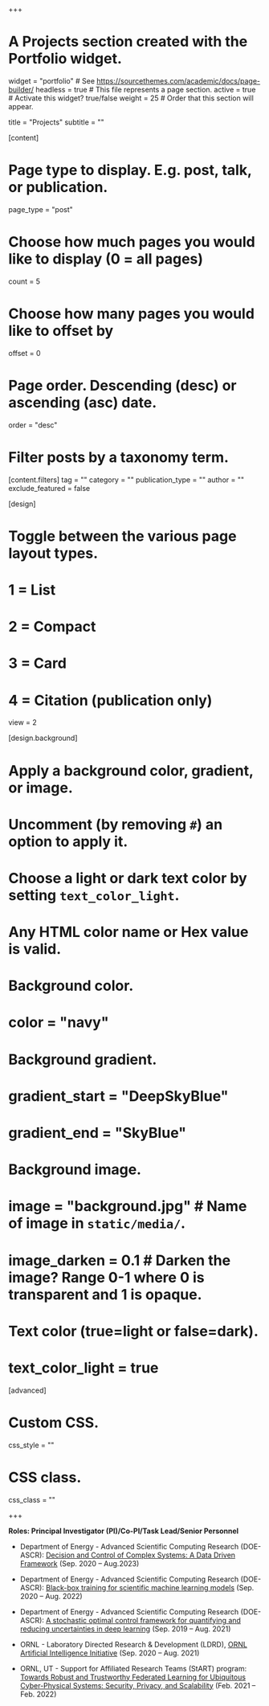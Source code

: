 +++
# A Projects section created with the Portfolio widget.
widget = "portfolio"  # See https://sourcethemes.com/academic/docs/page-builder/
headless = true  # This file represents a page section.
active = true  # Activate this widget? true/false
weight = 25  # Order that this section will appear.

title = "Projects"
subtitle = ""

[content]
  # Page type to display. E.g. post, talk, or publication.
  page_type = "post"

  # Choose how much pages you would like to display (0 = all pages)
  count = 5

  # Choose how many pages you would like to offset by
  offset = 0

  # Page order. Descending (desc) or ascending (asc) date.
  order = "desc"

  # Filter posts by a taxonomy term.
  [content.filters]
    tag = ""
    category = ""
    publication_type = ""
    author = ""
    exclude_featured = false

[design]
  # Toggle between the various page layout types.
  #   1 = List
  #   2 = Compact
  #   3 = Card
  #   4 = Citation (publication only)
  view = 2

[design.background]
  # Apply a background color, gradient, or image.
  #   Uncomment (by removing `#`) an option to apply it.
  #   Choose a light or dark text color by setting `text_color_light`.
  #   Any HTML color name or Hex value is valid.

  # Background color.
  # color = "navy"

  # Background gradient.
  # gradient_start = "DeepSkyBlue"
  # gradient_end = "SkyBlue"

  # Background image.
  # image = "background.jpg"  # Name of image in `static/media/`.
  # image_darken = 0.1  # Darken the image? Range 0-1 where 0 is transparent and 1 is opaque.

  # Text color (true=light or false=dark).
  # text_color_light = true  

[advanced]
 # Custom CSS.
 css_style = ""

 # CSS class.
 css_class = ""

+++

**Roles: Principal Investigator (PI)/Co-PI/Task Lead/Senior Personnel**

- Department of Energy - Advanced Scientific Computing Research (DOE-ASCR): [Decision and Control of Complex Systems: A Data Driven Framework](https://science.osti.gov/-/media/ascr/pdf/programdocuments/docs/2020/ArtificialIntelligenceandDecisionSupportforComplexSystemsAwards.pdf?la=en&hash=2889EB05AFFFB531C052BB6ECE0CB430A2A77FFB) (Sep. 2020 – Aug.2023)

- Department of Energy - Advanced Scientific Computing Research (DOE-ASCR): [Black-box training for scientific machine learning models](https://csmd.ornl.gov/project/black-box-training-scientific-machine-learning-models) (Sep. 2020 – Aug. 2022)

- Department of Energy - Advanced Scientific Computing Research (DOE-ASCR): [A stochastic optimal control framework for quantifying and reducing uncertainties in deep learning](https://csmd.ornl.gov/project/stochastic-optimal-control-framework-quantifying-and-reducing-uncertainties-deep-learning) (Sep. 2019 – Aug. 2021)

- ORNL - Laboratory Directed Research & Development (LDRD), [ORNL Artificial Intelligence Initiative](https://www.ornl.gov/ai-initiative) (Sep. 2020 – Aug. 2021)

- ORNL, UT - Support for Affiliated Research Teams (StART) program: [Towards Robust and Trustworthy Federated Learning for Ubiquitous Cyber-Physical Systems: Security, Privacy, and Scalability](https://scialli.utk.edu/apply-for-support-for-affiliated-research-teams-start/) (Feb. 2021 – Feb. 2022)

<!-- **Overall Objective** is to develop foundational methods for efficient and robust learning, design and decision-making in complex science and engineering problems. -->


<!-- [content]
  # Page type to display. E.g. project.
  page_type = "project"

  # Filter toolbar (optional).
  # Add or remove as many filters (`[[content.filter_button]]` instances) as you like.
  # To show all items, set `tag` to "*".
  # To filter by a specific tag, set `tag` to an existing tag name.
  # To remove toolbar, delete/comment all instances of `[[content.filter_button]]` below.

  # Default filter index (e.g. 0 corresponds to the first `[[filter_button]]` instance below).
  filter_default = 0

  [[content.filter_button]]
    name = "All"
    tag = "*"

  [[content.filter_button]]
    name = "ML/AI"
    tag = "Deep Learning"

  [[content.filter_button]]
    name = "UQ"
    tag = "Demo"

  [[content.filter_button]]
    name = "Optimization"
    tag = "Demo"

  [[content.filter_button]]
    name = "Applications"
    tag = "Demo"

[design]
  # Choose how many columns the section has. Valid values: 1 or 2.
  columns = "2"

  # Toggle between the various page layout types.
  #   1 = List
  #   2 = Compact
  #   3 = Card
  #   5 = Showcase
  view = 3

  # For Showcase view, flip alternate rows?
  flip_alt_rows = false

[design.background]
  # Apply a background color, gradient, or image.
  #   Uncomment (by removing `#`) an option to apply it.
  #   Choose a light or dark text color by setting `text_color_light`.
  #   Any HTML color name or Hex value is valid.

  # Background color.
  # color = "navy"

  # Background gradient.
  # gradient_start = "DeepSkyBlue"
  # gradient_end = "SkyBlue"

  # Background image.
  # image = "background.jpg"  # Name of image in `static/media/`.
  # image_darken = 0.6  # Darken the image? Range 0-1 where 0 is transparent and 1 is opaque.

  # Text color (true=light or false=dark).
  # text_color_light = true  

[advanced]
 # Custom CSS.
 css_style = ""

 # CSS class.
 css_class = ""
+++

Coming soon -->
